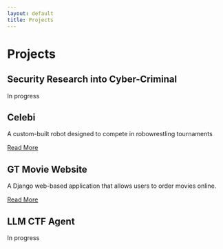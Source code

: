 ```yaml
---
layout: default
title: Projects
---
```


# Projects

## Security Research into Cyber-Criminal
In progress  


## Celebi
A custom-built robot designed to compete in robowrestling tournaments
<div style="margin-top:15px;">
  <a href="{{ '/projects/robot/' | relative_url }}">Read More</a>
</div>


## GT Movie Website
A Django web-based application that allows users to order movies online.
<div style="margin-top:15px;">
  <a href="{{ '/projects/gt-movie-website/' | relative_url }}">Read More</a>
</div>


## LLM CTF Agent
In progress



